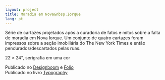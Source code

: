 ```yaml
---
layout: project
title: Moradia em Nova&nbsp;Iorque
lang: pt
---
```


Série de cartazes projetados após a curadoria de fatos e mitos sobre a falta de moradia em Nova Iorque. Um conjunto de quatro cartazes foram impressos sobre a seção imobiliária do The New York Times e então pendurados/descartados pelas ruas.

<p class="specifications">22 × 24", serigrafia em uma cor</p>
<p class="features">Publicado no <a href="http://www.designboom.com/design/homelessness-new-york-city-poster-series-vitor-de-carvalho-11-02-2015" target="_blank">Designboom</a> e <a href="http://latempestad.mx/folio/vitor-de-carvalho-mitos-de-la-injusticia-urbana" target="_blank">Folio</a><br>
Publicado no livro <a href="http://www.sandupublishing.com/design360en/publicationshow_en.php?id=144" target="_blank">Typography</a></p>